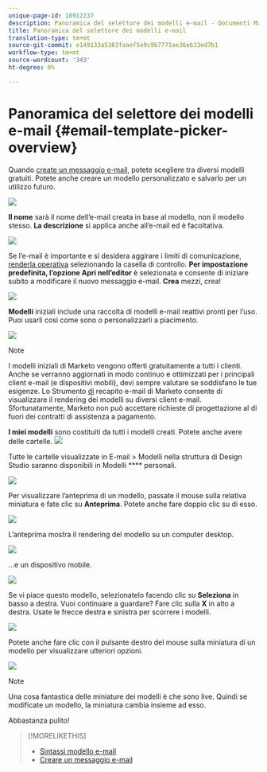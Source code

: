 ```yaml
---
unique-page-id: 10912237
description: Panoramica del selettore dei modelli e-mail - Documenti Marketo - Documentazione del prodotto
title: Panoramica del selettore dei modelli e-mail
translation-type: tm+mt
source-git-commit: e149133a5383faaef5e9c9b7775ae36e633ed7b1
workflow-type: tm+mt
source-wordcount: '343'
ht-degree: 0%

---
```



# Panoramica del selettore dei modelli e-mail {#email-template-picker-overview}

Quando [create un messaggio e-mail](../../../../product-docs/email-marketing/general/creating-an-email/create-an-email.md), potete scegliere tra diversi modelli gratuiti. Potete anche creare un modello personalizzato e salvarlo per un utilizzo futuro.

![](assets/starter-templates.png)

**Il nome** sarà il nome dell’e-mail creata in base al modello, non il modello stesso. **La descrizione** si applica anche all’e-mail ed è facoltativa.

![](assets/two-2.png)

Se l’e-mail è importante e si desidera aggirare i limiti di comunicazione, [renderla operativa](../../../../product-docs/email-marketing/general/functions-in-the-editor/make-an-email-operational.md) selezionando la casella di controllo. **Per impostazione predefinita, l’opzione Apri nell’editor** è selezionata e consente di iniziare subito a modificare il nuovo messaggio e-mail. **Crea** mezzi, crea!

![](assets/three-2.png)

**Modelli** iniziali include una raccolta di modelli e-mail reattivi pronti per l’uso. Puoi usarli così come sono o personalizzarli a piacimento.

![](assets/starter-templates.png)

>[!NOTE]
>
>I modelli iniziali di Marketo vengono offerti gratuitamente a tutti i clienti. Anche se verranno aggiornati in modo continuo e ottimizzati per i principali client e-mail (e dispositivi mobili), devi sempre valutare se soddisfano le tue esigenze. Lo Strumento [di](http://docs.marketo.com/display/DOCS/Email+Deliverability+Tool) recapito e-mail di Marketo consente di visualizzare il rendering dei modelli su diversi client e-mail. Sfortunatamente, Marketo non può accettare richieste di progettazione al di fuori dei contratti di assistenza a pagamento.

**I miei modelli** sono costituiti da tutti i modelli creati. Potete anche avere delle cartelle.   ![](assets/five-2.png)

Tutte le cartelle visualizzate in E-mail > Modelli nella struttura di Design Studio saranno disponibili in Modelli **** personali.

![](assets/six-1.png)

Per visualizzare l’anteprima di un modello, passate il mouse sulla relativa miniatura e fate clic su **Anteprima**. Potete anche fare doppio clic su di esso.

![](assets/seven-1.png)

L’anteprima mostra il rendering del modello su un computer desktop.

![](assets/eight-1.png)

...e un dispositivo mobile.

![](assets/nine-1.png)

Se vi piace questo modello, selezionatelo facendo clic su **Seleziona** in basso a destra. Vuoi continuare a guardare? Fare clic sulla **X** in alto a destra. Usate le frecce destra e sinistra per scorrere i modelli.

![](assets/ten-1.png)

Potete anche fare clic con il pulsante destro del mouse sulla miniatura di un modello per visualizzare ulteriori opzioni.

![](assets/eleven-1.png)

>[!NOTE]
>
>Una cosa fantastica delle miniature dei modelli è che sono live. Quindi se modificate un modello, la miniatura cambia insieme ad esso.

Abbastanza pulito!

>[!MORELIKETHIS]
>
>* [Sintassi modello e-mail](email-template-syntax.md)
>* [Creare un messaggio e-mail](../../../../product-docs/email-marketing/general/creating-an-email/create-an-email.md)

>



